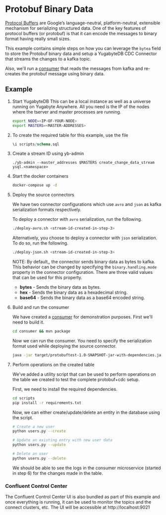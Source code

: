 # Protobuf Binary Data
[Protocol Buffers](https://protobuf.dev) are Google’s language-neutral, platform-neutral, extensible mechanism for serializing structured data. One of the key features of protocol buffers (or protobuf) is that it can encode the messages to binary format having really small sizes.

This example contains simple steps on how you can leverage the `bytea` field to store the Protobuf binary data and setup a YugabyteDB CDC Connector that streams the changes to a kafka topic.

Also, we'll run a [consumer](./consumer/) that reads the messages from kafka and re-creates the protobuf message using binary data.

## Example
1. Start YugabyteDB
    This can be a local instance as well as a universe running on Yugabyte Anywhere. All you need is the IP of the nodes where the tserver and master processes are running.
    ```sh
    export NODE=<IP-OF-YOUR-NODE>
    export MASTERS=<MASTER-ADDRESSES>
    ```

2. To create the required table for this example, use the file

    ```sql
    \i scripts/schema.sql
    ```

3. Create a stream ID using yb-admin
    ```
    ./yb-admin --master_addresses $MASTERS create_change_data_stream ysql.<namespace>
    ```

4. Start the docker containers

    ```sh
    docker-compose up -d
    ```

5. Deploy the source connectors

    We have two connector configurations which use `avro` and `json` as kafka serialization formats respectively.

    To deploy a connector with `avro` serialization, run the following.

    ```sh
    ./deploy-avro.sh <stream-id-created-in-step-3>
    ```

    Alternatively, you choose to deploy a connector with `json` serialization. To do so, run the following.

    ```sh
    ./deploy-json.sh <stream-id-created-in-step-3>
    ```

    NOTE: By default,, the connector sends binary data as bytes to kafka. This behavior can be changed by specifying the `binary.handling.mode` property in the connector configuration. There are three valid values that can be used for this property.
    - **bytes** - Sends the binary data as bytes.
    - **hex** - Sends the binary data as a hexadecimal string.
    - **base64** - Sends the binary data as a base64 encoded string.


6. Build and run the consumer

    We have created a [consumer](./consumer/) for demonstration purposes. First we'll need to build it.

    ```sh
    cd consumer && mvn package
    ```

    Now we can run the consumer. You need to specify the serialization format used while deploying the source connector.

    ```sh
    java -jar target/protobuftest-1.0-SNAPSHOT-jar-with-dependencies.jar <avro/json>
    ```

7. Perform operations on the created table

    We've added a utility script that can be used to perform operations on the table we created to test the complete protobuf+cdc setup.

    First, we need to install the required dependencies.

    ```sh
    cd scripts
    pip install -r requirements.txt
    ```

    Now, we can either create/update/delete an entity in the database using the script.

    ```sh
    # Create a new user
    python users.py --create

    # Update an existing entry with new user data
    python users.py --update

    # Delete an user
    python users.py --delete
    ```

    We should be able to see the logs in the consumer microservice (started in step 6) for the changes made in the table.

### Confluent Control Center

The Confluent Control Center UI is also bundled as part of this example and once everything is running, it can be used to monitor the topics and the connect clusters, etc. The UI will be accessible at http://localhost:9021

